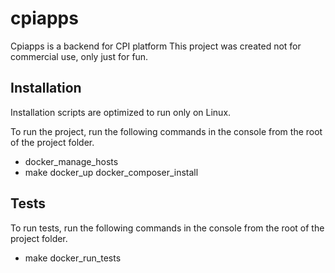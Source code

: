 # cpiapps

Cpiapps is a backend for CPI platform
This project was created not for commercial use, only just for fun.

## Installation
Installation scripts are optimized to run only on Linux.

To run the project, run the following commands in the console from the root of the project folder.
* docker_manage_hosts
* make docker_up docker_composer_install

## Tests ##

To run tests, run the following commands in the console from the root of the project folder.
* make docker_run_tests